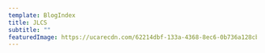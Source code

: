 ```yaml
---
template: BlogIndex
title: JLCS
subtitle: ""
featuredImage: https://ucarecdn.com/62214dbf-133a-4368-8ec6-0b736a128cb5/
---
```

